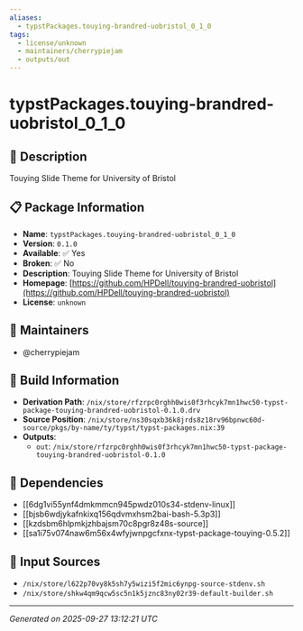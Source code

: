```yaml
---
aliases:
  - typstPackages.touying-brandred-uobristol_0_1_0
tags:
  - license/unknown
  - maintainers/cherrypiejam
  - outputs/out
---
```


# typstPackages.touying-brandred-uobristol_0_1_0

## 📝 Description

Touying Slide Theme for University of Bristol

## 📋 Package Information

- **Name**: `typstPackages.touying-brandred-uobristol_0_1_0`
- **Version**: `0.1.0`
- **Available**: ✅ Yes
- **Broken**: ✅ No
- **Description**: Touying Slide Theme for University of Bristol
- **Homepage**: [https://github.com/HPDell/touying-brandred-uobristol](https://github.com/HPDell/touying-brandred-uobristol)
- **License**: `unknown`
## 👥 Maintainers

- @cherrypiejam


## 🔧 Build Information

- **Derivation Path**: `/nix/store/rfzrpc0rghh0wis0f3rhcyk7mn1hwc50-typst-package-touying-brandred-uobristol-0.1.0.drv`
- **Source Position**: `/nix/store/ns30sqxb36k8jrds8z18rv96bpnwc60d-source/pkgs/by-name/ty/typst/typst-packages.nix:39`
- **Outputs**:
  - `out`:  `/nix/store/rfzrpc0rghh0wis0f3rhcyk7mn1hwc50-typst-package-touying-brandred-uobristol-0.1.0`

## 🔗 Dependencies

- [[6dg1vi55ynf4dmkmmcn945pwdz010s34-stdenv-linux]]
- [[bjsb6wdjykafnkixq156qdvmxhsm2bai-bash-5.3p3]]
- [[kzdsbm6hlpmkjzhbajsm70c8pgr8z48s-source]]
- [[sa1i75v074naw6m56x4wfyjwnpgcfxnx-typst-package-touying-0.5.2]]

## 📁 Input Sources

- `/nix/store/l622p70vy8k5sh7y5wizi5f2mic6ynpg-source-stdenv.sh`
- `/nix/store/shkw4qm9qcw5sc5n1k5jznc83ny02r39-default-builder.sh`

---
*Generated on 2025-09-27 13:12:21 UTC*
